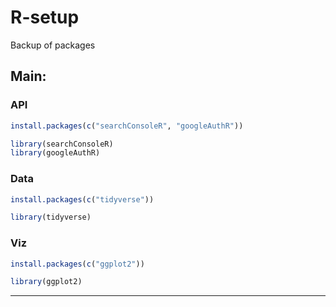 # R-setup
Backup of packages

## Main:

### API

```R
install.packages(c("searchConsoleR", "googleAuthR"))
```

```R
library(searchConsoleR)
library(googleAuthR)
```

### Data

```R
install.packages(c("tidyverse"))
```

```R
library(tidyverse)
```

### Viz

```R
install.packages(c("ggplot2"))
```

```R
library(ggplot2)
```

-------
